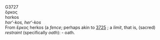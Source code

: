 <body>
  <p>G3727<br>  ὅρκος  <br> horkos  <br><i>hor‘-kos,</i> <i>her‘-kos </i><br>From   ἕρκος    herkos   (a <i>fence</i>; perhaps akin to <a href="g3725.htm">3725</a> ; a <i>limit</i>, that is, (sacred) <i>restraint</i> (specifically <i>oath</i>): - oath.<br></p>
 </body>